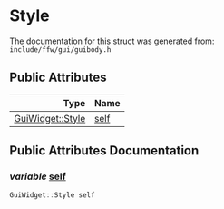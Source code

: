 Style
===================================


The documentation for this struct was generated from: `include/ffw/gui/guibody.h`



## Public Attributes

| Type | Name |
| -------: | :------- |
|  [GuiWidget::Style](ffw_GuiWidget_Style.html) | [self](#f0f82d35) |


## Public Attributes Documentation

### _variable_ <a id="f0f82d35" href="#f0f82d35">self</a>

```cpp
GuiWidget::Style self
```





